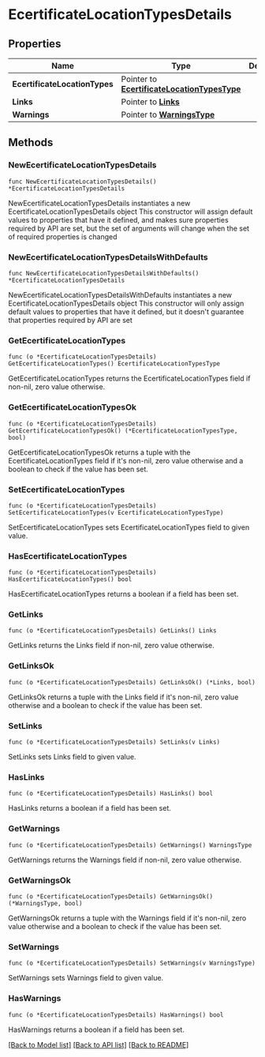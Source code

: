 # EcertificateLocationTypesDetails

## Properties

Name | Type | Description | Notes
------------ | ------------- | ------------- | -------------
**EcertificateLocationTypes** | Pointer to [**EcertificateLocationTypesType**](EcertificateLocationTypesType.md) |  | [optional] 
**Links** | Pointer to [**Links**](Links.md) |  | [optional] 
**Warnings** | Pointer to [**WarningsType**](WarningsType.md) |  | [optional] 

## Methods

### NewEcertificateLocationTypesDetails

`func NewEcertificateLocationTypesDetails() *EcertificateLocationTypesDetails`

NewEcertificateLocationTypesDetails instantiates a new EcertificateLocationTypesDetails object
This constructor will assign default values to properties that have it defined,
and makes sure properties required by API are set, but the set of arguments
will change when the set of required properties is changed

### NewEcertificateLocationTypesDetailsWithDefaults

`func NewEcertificateLocationTypesDetailsWithDefaults() *EcertificateLocationTypesDetails`

NewEcertificateLocationTypesDetailsWithDefaults instantiates a new EcertificateLocationTypesDetails object
This constructor will only assign default values to properties that have it defined,
but it doesn't guarantee that properties required by API are set

### GetEcertificateLocationTypes

`func (o *EcertificateLocationTypesDetails) GetEcertificateLocationTypes() EcertificateLocationTypesType`

GetEcertificateLocationTypes returns the EcertificateLocationTypes field if non-nil, zero value otherwise.

### GetEcertificateLocationTypesOk

`func (o *EcertificateLocationTypesDetails) GetEcertificateLocationTypesOk() (*EcertificateLocationTypesType, bool)`

GetEcertificateLocationTypesOk returns a tuple with the EcertificateLocationTypes field if it's non-nil, zero value otherwise
and a boolean to check if the value has been set.

### SetEcertificateLocationTypes

`func (o *EcertificateLocationTypesDetails) SetEcertificateLocationTypes(v EcertificateLocationTypesType)`

SetEcertificateLocationTypes sets EcertificateLocationTypes field to given value.

### HasEcertificateLocationTypes

`func (o *EcertificateLocationTypesDetails) HasEcertificateLocationTypes() bool`

HasEcertificateLocationTypes returns a boolean if a field has been set.

### GetLinks

`func (o *EcertificateLocationTypesDetails) GetLinks() Links`

GetLinks returns the Links field if non-nil, zero value otherwise.

### GetLinksOk

`func (o *EcertificateLocationTypesDetails) GetLinksOk() (*Links, bool)`

GetLinksOk returns a tuple with the Links field if it's non-nil, zero value otherwise
and a boolean to check if the value has been set.

### SetLinks

`func (o *EcertificateLocationTypesDetails) SetLinks(v Links)`

SetLinks sets Links field to given value.

### HasLinks

`func (o *EcertificateLocationTypesDetails) HasLinks() bool`

HasLinks returns a boolean if a field has been set.

### GetWarnings

`func (o *EcertificateLocationTypesDetails) GetWarnings() WarningsType`

GetWarnings returns the Warnings field if non-nil, zero value otherwise.

### GetWarningsOk

`func (o *EcertificateLocationTypesDetails) GetWarningsOk() (*WarningsType, bool)`

GetWarningsOk returns a tuple with the Warnings field if it's non-nil, zero value otherwise
and a boolean to check if the value has been set.

### SetWarnings

`func (o *EcertificateLocationTypesDetails) SetWarnings(v WarningsType)`

SetWarnings sets Warnings field to given value.

### HasWarnings

`func (o *EcertificateLocationTypesDetails) HasWarnings() bool`

HasWarnings returns a boolean if a field has been set.


[[Back to Model list]](../README.md#documentation-for-models) [[Back to API list]](../README.md#documentation-for-api-endpoints) [[Back to README]](../README.md)


